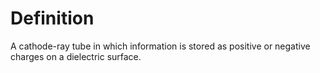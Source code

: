 # Definition

A cathode-ray tube in which information is stored as positive or
negative charges on a dielectric surface.
